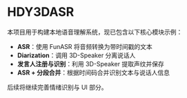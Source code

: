 # HDY3DASR

本项目用于构建本地语音理解系统，现已包含以下核心模块示例：

- **ASR**：使用 FunASR 将音频转换为带时间戳的文本
- **Diarization**：调用 3D-Speaker 分离说话人
- **发言人注册与识别**：利用 3D-Speaker 提取声纹并保存
- **ASR + 分段合并**：根据时间码合并识别文本与说话人信息

后续将继续完善情绪识别与 UI 部分。
